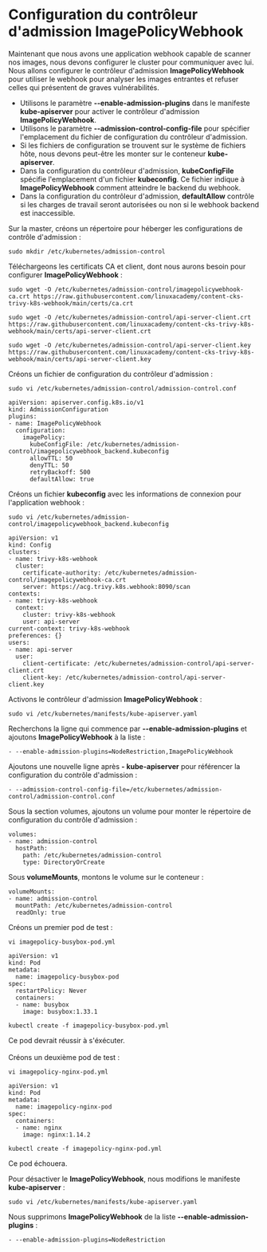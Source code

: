 # Configuration du contrôleur d'admission ImagePolicyWebhook

Maintenant que nous avons une application webhook capable de scanner nos images, nous devons configurer le cluster pour communiquer avec lui.
Nous allons configurer le contrôleur d'admission **ImagePolicyWebhook** pour utiliser le webhook pour analyser les images entrantes et refuser celles qui présentent de graves vulnérabilités.

- Utilisons le paramètre **--enable-admission-plugins** dans le manifeste **kube-apiserver** pour activer le contrôleur d'admission **ImagePolicyWebhook**.
- Utilisons le paramètre **--admission-control-config-file** pour spécifier l'emplacement du fichier de configuration du contrôleur d'admission.
- Si les fichiers de configuration se trouvent sur le système de fichiers hôte, nous devons peut-être les monter sur le conteneur **kube-apiserver**.
- Dans la configuration du contrôleur d'admission, **kubeConfigFile** spécifie l'emplacement d'un fichier **kubeconfig**. Ce fichier indique à **ImagePolicyWebhook** comment atteindre le backend du webhook.
- Dans la configuration du contrôleur d'admission, **defaultAllow** contrôle si les charges de travail seront autorisées ou non si le webhook backend est inaccessible.<br>

Sur la master, créons un répertoire pour héberger les configurations de contrôle d'admission :

```
sudo mkdir /etc/kubernetes/admission-control
```

Téléchargeons les certificats CA et client, dont nous aurons besoin pour configurer **ImagePolicyWebhook** :

```
sudo wget -O /etc/kubernetes/admission-control/imagepolicywebhook-ca.crt https://raw.githubusercontent.com/linuxacademy/content-cks-trivy-k8s-webhook/main/certs/ca.crt
```

```
sudo wget -O /etc/kubernetes/admission-control/api-server-client.crt https://raw.githubusercontent.com/linuxacademy/content-cks-trivy-k8s-webhook/main/certs/api-server-client.crt
```

```
sudo wget -O /etc/kubernetes/admission-control/api-server-client.key https://raw.githubusercontent.com/linuxacademy/content-cks-trivy-k8s-webhook/main/certs/api-server-client.key
```

Créons un fichier de configuration du contrôleur d'admission :

```
sudo vi /etc/kubernetes/admission-control/admission-control.conf
```

```
apiVersion: apiserver.config.k8s.io/v1
kind: AdmissionConfiguration
plugins:
- name: ImagePolicyWebhook
  configuration:
    imagePolicy:
      kubeConfigFile: /etc/kubernetes/admission-control/imagepolicywebhook_backend.kubeconfig
      allowTTL: 50
      denyTTL: 50
      retryBackoff: 500
      defaultAllow: true
```

Créons un fichier **kubeconfig** avec les informations de connexion pour l'application webhook :

```
sudo vi /etc/kubernetes/admission-control/imagepolicywebhook_backend.kubeconfig
```

```
apiVersion: v1
kind: Config
clusters:
- name: trivy-k8s-webhook
  cluster:
    certificate-authority: /etc/kubernetes/admission-control/imagepolicywebhook-ca.crt
    server: https://acg.trivy.k8s.webhook:8090/scan
contexts:
- name: trivy-k8s-webhook
  context:
    cluster: trivy-k8s-webhook
    user: api-server
current-context: trivy-k8s-webhook
preferences: {}
users:
- name: api-server
  user:
    client-certificate: /etc/kubernetes/admission-control/api-server-client.crt
    client-key: /etc/kubernetes/admission-control/api-server-client.key
```

Activons le contrôleur d'admission **ImagePolicyWebhook** :

```
sudo vi /etc/kubernetes/manifests/kube-apiserver.yaml
```

Recherchons la ligne qui commence par **--enable-admission-plugins** et ajoutons **ImagePolicyWebhook** à la liste :

```
- --enable-admission-plugins=NodeRestriction,ImagePolicyWebhook
```

Ajoutons une nouvelle ligne après **- kube-apiserver** pour référencer la configuration du contrôle d'admission :

```
- --admission-control-config-file=/etc/kubernetes/admission-control/admission-control.conf
```

Sous la section volumes, ajoutons un volume pour monter le répertoire de configuration du contrôle d'admission :

```
volumes:
- name: admission-control
  hostPath:
    path: /etc/kubernetes/admission-control
    type: DirectoryOrCreate
```

Sous **volumeMounts**, montons le volume sur le conteneur :

```
volumeMounts:
- name: admission-control
  mountPath: /etc/kubernetes/admission-control
  readOnly: true
```

Créons un premier pod de test :

```
vi imagepolicy-busybox-pod.yml
```

```
apiVersion: v1
kind: Pod
metadata:
  name: imagepolicy-busybox-pod
spec:
  restartPolicy: Never
  containers:
  - name: busybox
    image: busybox:1.33.1
```

```
kubectl create -f imagepolicy-busybox-pod.yml
```

Ce pod devrait réussir à s'éxécuter.
<br><br>
Créons un deuxième pod de test :
```
vi imagepolicy-nginx-pod.yml
```

```
apiVersion: v1
kind: Pod
metadata:
  name: imagepolicy-nginx-pod
spec:
  containers:
  - name: nginx
    image: nginx:1.14.2
```

```
kubectl create -f imagepolicy-nginx-pod.yml
```

Ce pod échouera.<br>

Pour désactiver le **ImagePolicyWebhook**, nous modifions le manifeste **kube-apiserver** :

```
sudo vi /etc/kubernetes/manifests/kube-apiserver.yaml
```

Nous supprimons **ImagePolicyWebhook** de la liste **--enable-admission-plugins** :

```
- --enable-admission-plugins=NodeRestriction
```